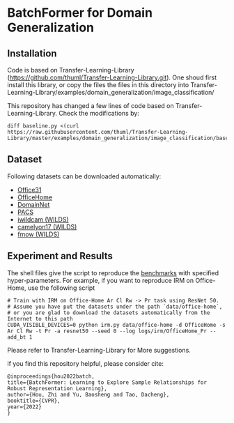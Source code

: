 # BatchFormer for Domain Generalization

## Installation
Code is based on Transfer-Learning-Library (https://github.com/thuml/Transfer-Learning-Library.git). One shoud first install this library, or copy the files the files in this directory into Transfer-Learning-Library/examples/domain_generalization/image_classification/

This repository has changed a few lines of code based on Transfer-Learning-Library. Check the modifications by:
```
diff baseline.py <(curl https://raw.githubusercontent.com/thuml/Transfer-Learning-Library/master/examples/domain_generalization/image_classification/baseline.py)
```


## Dataset

Following datasets can be downloaded automatically:

- [Office31](https://www.cc.gatech.edu/~judy/domainadapt/)
- [OfficeHome](https://www.hemanthdv.org/officeHomeDataset.html)
- [DomainNet](http://ai.bu.edu/M3SDA/)
- [PACS](https://domaingeneralization.github.io/#data)
- [iwildcam (WILDS)](https://wilds.stanford.edu/datasets/)
- [camelyon17 (WILDS)](https://wilds.stanford.edu/datasets/)
- [fmow (WILDS)](https://wilds.stanford.edu/datasets/)


## Experiment and Results

The shell files give the script to reproduce the [benchmarks](/docs/dglib/benchmarks/image_classification.rst) with specified hyper-parameters.
For example, if you want to reproduce IRM on Office-Home, use the following script

```shell script
# Train with IRM on Office-Home Ar Cl Rw -> Pr task using ResNet 50.
# Assume you have put the datasets under the path `data/office-home`, 
# or you are glad to download the datasets automatically from the Internet to this path
CUDA_VISIBLE_DEVICES=0 python irm.py data/office-home -d OfficeHome -s Ar Cl Rw -t Pr -a resnet50 --seed 0 --log logs/irm/OfficeHome_Pr --add_bt 1
```

Please refer to Transfer-Learning-Library for More suggestions.

if you find this repository helpful, please consider cite:

    @inproceedings{hou2022batch,
    title={BatchFormer: Learning to Explore Sample Relationships for Robust Representation Learning},
    author={Hou, Zhi and Yu, Baosheng and Tao, Dacheng},
    booktitle={CVPR},
    year={2022}
    }

